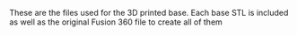 These are the files used for the 3D printed base.  Each base STL is included as well as the original Fusion 360 file to create all of them
